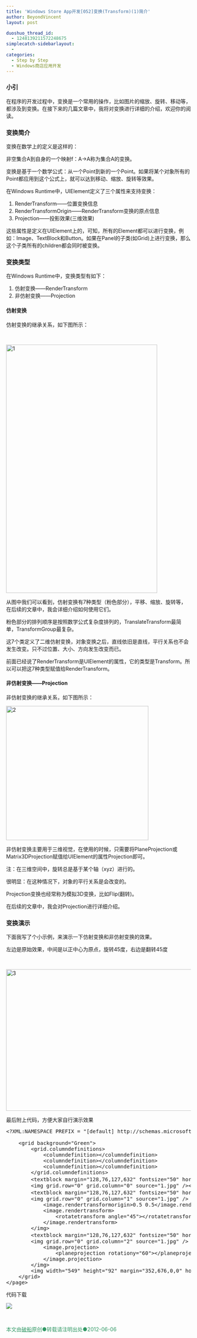 ```yaml
---
title: 'Windows Store App开发[052]变换(Transform)(1)简介'
author: BeyondVincent
layout: post

duoshuo_thread_id:
  - 1248139211572248675
simplecatch-sidebarlayout:
  - 
categories:
  - Step by Step
  - Windows商店应用开发
---
```

### 小引

在程序的开发过程中，变换是一个常用的操作，比如图片的缩放、旋转、移动等，都涉及到变换。在接下来的几篇文章中，我将对变换进行详细的介绍，欢迎你的阅读。

### <a name="t4"></a>变换简介

变换在数学上的定义是这样的：

非空集合A到自身的一个映射f：A→A称为集合A的变换。 

变换是基于一个数学公式：从一个Point到新的一个Point。如果将某个对象所有的Point都应用到这个公式上，就可以达到移动、缩放、旋转等效果。

在Windows Runtime中，UIElement定义了三个属性来支持变换：

1.  RenderTransform——位置变换信息 
2.  RenderTransformOrigin——RenderTransform变换的原点信息 
3.  Projection——投影效果(三维效果) 

这些属性是定义在UIElement上的，可知，所有的Element都可以进行变换，例如：Image、TextBlock和Button。如果在Panel的子类(如Grid)上进行变换，那么这个子类所有的children都会同时被变换。

### <a name="t5"></a>变换类型

在Windows Runtime中，变换类型有如下：

1.  仿射变换——RenderTransform 
2.  非仿射变换——Projection 

#### <a name="t6"></a>仿射变换

仿射变换的继承关系，如下图所示：

&#160;

[<img title="1" style="border-left-width: 0px; border-right-width: 0px; border-bottom-width: 0px; display: inline; border-top-width: 0px" border="0" alt="1" src="http://beyondvincent.com/wp-content/uploads/2013/06/1_thumb18.jpg" width="412" height="677" />][1] 

从图中我们可以看到，仿射变换有7种类型（粉色部分），平移、缩放、旋转等，在后续的文章中，我会详细介绍如何使用它们。

粉色部分的排列顺序是按照数学公式复杂度排列的，TranslateTransform最简单，TransformGroup最复杂。

这7个类定义了二维仿射变换，对象变换之后，直线依旧是直线，平行关系也不会发生改变。只不过位置、大小、方向发生改变而已。

前面已经说了RenderTransform是UIElement的属性，它的类型是Transform。所以可以把这7种类型赋值给RenderTransform。

#### <a name="t7"></a>非仿射变换——Projection

非仿射变换的继承关系，如下图所示：

[<img title="2" style="border-left-width: 0px; border-right-width: 0px; border-bottom-width: 0px; display: inline; border-top-width: 0px" border="0" alt="2" src="http://beyondvincent.com/wp-content/uploads/2013/06/2_thumb15.jpg" width="388" height="366" />][2] 

非仿射变换主要用于三维视觉，在使用的时候，只需要将PlaneProjection或Matrix3DProjection赋值给UIElement的属性Projection即可。

注：在三维空间中，旋转总是基于某个轴（xyz）进行的。

很明显：在这种情况下，对象的平行关系是会改变的。

Projection变换也经常称为模拟3D变换，比如Flip(翻转)。

在后续的文章中，我会对Projection进行详细介绍。

### <a name="t8"></a>变换演示

下面我写了个小示例，来演示一下仿射变换和非仿射变换的效果。

左边是原始效果，中间是以正中心为原点，旋转45度，右边是翻转45度

&#160;

[<img title="3" style="border-left-width: 0px; border-right-width: 0px; border-bottom-width: 0px; display: inline; border-top-width: 0px" border="0" alt="3" src="http://beyondvincent.com/wp-content/uploads/2013/06/3_thumb12.jpg" width="682" height="386" />][3] 

最后附上代码，方便大家自行演示效果

<pre class="wp-code-highlight prettyprint linenums:1">&lt;?XML:NAMESPACE PREFIX = &quot;[default] http://schemas.microsoft.com/winfx/2006/xaml/presentation&quot; NS = &quot;http://schemas.microsoft.com/winfx/2006/xaml/presentation&quot; /&gt;&lt;page xmlns="http://schemas.microsoft.com/winfx/2006/xaml/presentation" mc:ignorable="d" xmlns:mc="http://schemas.openxmlformats.org/markup-compatibility/2006" xmlns:d="http://schemas.microsoft.com/expression/blend/2008" xmlns:local="using:BV_Transform_Introduction" xmlns:x="http://schemas.microsoft.com/winfx/2006/xaml" x:class="BV_Transform_Introduction.MainPage"&gt;

    &lt;grid background="Green"&gt;
        &lt;grid.columndefinitions&gt;
            &lt;columndefinition&gt;&lt;/columndefinition&gt;
            &lt;columndefinition&gt;&lt;/columndefinition&gt;
            &lt;columndefinition&gt;&lt;/columndefinition&gt;
        &lt;/grid.columndefinitions&gt;
        &lt;textblock margin="128,76,127,632" fontsize="50" horizontalalignment="Center" grid.row="0" grid.column="0" text="原始效果"&gt;&lt;/textblock&gt;
        &lt;img grid.row="0" grid.column="0" source="1.jpg" /&gt;&lt;/img&gt;
        &lt;textblock margin="128,76,127,632" fontsize="50" horizontalalignment="Center" grid.row="0" grid.column="1" text="旋转效果"&gt;&lt;/textblock&gt;
        &lt;img grid.row="0" grid.column="1" source="1.jpg" /&gt;
            &lt;image.rendertransformorigin&gt;0.5 0.5&lt;/image.rendertransformorigin&gt;
            &lt;image.rendertransform&gt;
                &lt;rotatetransform angle="45"&gt;&lt;/rotatetransform&gt;
            &lt;/image.rendertransform&gt;
        &lt;/img&gt;
        &lt;textblock margin="128,76,127,632" fontsize="50" horizontalalignment="Center" grid.row="0" grid.column="2" text="翻转效果"&gt;&lt;/textblock&gt;
        &lt;img grid.row="0" grid.column="2" source="1.jpg" /&gt;
            &lt;image.projection&gt;
                &lt;planeprojection rotationy="60"&gt;&lt;/planeprojection&gt;
            &lt;/image.projection&gt;
        &lt;/img&gt;
        &lt;img width="549" height="92" margin="352,676,0,0" horizontalalignment="Left" grid.column="1" source="BeyondVincentWin8Logo.png" grid.columnspan="2" verticalalignment="Top" /&gt;
    &lt;/grid&gt;
&lt;/page&gt;</pre>

代码下载

<a href="https://github.com/BeyondVincent/WindowsStoreAppStepByStep/tree/master/TransformIntroduction" target="_blank"><img src="http://beyondvincent.com/wp-content/uploads/2013/05/code_xaml.png" /></a>

&#160;

<div style="text-align: left">
  <span style="color: #339966">本文由<span style="text-decoration: underline"><a href="http://beyondvincent.com/"><span style="color: #339966; text-decoration: underline">破船</span></a></span>原创●转载请注明出处●<time data-updated="true" datetime="2013-05-18T17:37:00+08:00">2012-06-06</span>
</div>

 [1]: http://beyondvincent.com/wp-content/uploads/2013/06/120.jpg
 [2]: http://beyondvincent.com/wp-content/uploads/2013/06/216.jpg
 [3]: http://beyondvincent.com/wp-content/uploads/2013/06/312.jpg